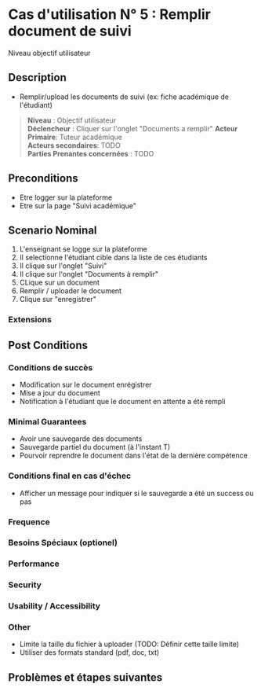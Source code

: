 

# Cas d'utilisation N° 5 :  Remplir document de suivi

Niveau objectif utilisateur

##	Description
- Remplir/upload les documents de suivi (ex: fiche académique de l'étudiant)

> **Niveau** : Objectif utilisateur   
> **Déclencheur** : Cliquer sur l'onglet "Documents a remplir" 
> **Acteur Primaire**: Tuteur académique   
> **Acteurs secondaires**: TODO   
> **Parties Prenantes concernées** : TODO   
 
 
## Preconditions
- Etre logger sur la plateforme
- Etre sur la page "Suivi académique"


## Scenario Nominal

1.	L'enseignant se logge sur la plateforme
2.	Il selectionne l'étudiant cible dans la liste de ces étudiants
3.	Il clique sur l'onglet "Suivi"
4.	Il clique sur l'onglet "Documents à remplir"
5.  CLique sur un document
6.  Remplir / uploader le document  
7.  Clique sur "enregistrer"

###	Extensions

## Post Conditions

### Conditions de succès 
- Modification sur le document enrégistrer 
- Mise a jour du document
- Notification à l'étudiant que le document en attente a été rempli

### Minimal Guarantees
- Avoir une sauvegarde des documents
- Sauvegarde partiel du document (à l'instant T)
- Pourvoir reprendre le document dans l'état de la dernière compétence

### Conditions final en cas d'échec
- Afficher un message pour indiquer si le sauvegarde a été un success ou pas 
  
### Frequence

### Besoins Spéciaux (optionel)  

### Performance  

###	Security  

###	Usability / Accessibility  

###	Other  
- Limite la taille du fichier à uploader (TODO: Définir cette taille limite)
- Utiliser des formats standard (pdf, doc, txt)

##	Problèmes et étapes suivantes  
